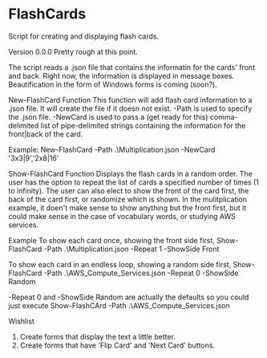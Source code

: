 # FlashCards
Script for creating and displaying flash cards.

Version 0.0.0
Pretty rough at this point.  

The script reads a .json file that contains the informatin for the cards' front and back.  Right now, the information is displayed in message boxes.  Beautification in the form of Windows forms is coming (soon?).

New-FlashCard Function
This function will add flash card information to a .json file.  It will create the file if it doesn not exist.
-Path is used to specify the .json file.
-NewCard is used to pass a (get ready for this) comma-delimited list of pipe-delimited strings containing the information for the front|back of the card.

Example:
New-FlashCard -Path .\Multiplication.json -NewCard '3x3|9','2x8|16'

Show-FlashCard Function
Displays the flash cards in a random order. The user has the option to repeat the list of cards a specified number of times (1 to infinity).  The user can also elect to show the front of the card first, the back of the card first, or randomize which is shown.  In the mulitplication example, it doen't make sense to show anything but the front first, but it could make sense in the case of vocabulary words, or studying AWS services.

Example
To show each card once, showing the front side first,
Show-FlashCard -Path .\Multiplication.json -Repeat 1 -ShowSide Front

To show each card in an endless loop, showing a random side first,
Show-FlashCard -Path .\AWS_Compute_Services.json -Repeat 0 -ShowSide Random

-Repeat 0 and -ShowSide Random are actually the defaults so you could just execute
Show-FlashCArd -Path .\AWS_Compute_Services.json

Wishlist
1.  Create forms that display the text a little better.
2.  Create forms that have 'Flip Card' and 'Next Card' buttons.


